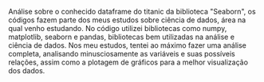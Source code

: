 Análise sobre o conhecido dataframe do titanic da biblioteca "Seaborn", os códigos fazem parte dos meus estudos sobre ciência de dados, área na qual venho estudando. No código utilizei bibliotecas como numpy, matplotlib, seaborn e pandas, bibliotecas bem utilizadas na análise e ciência de dados. Nos meu estudos, tentei ao máximo fazer uma análise completa, analisando minusciosamente as variáveis e suas possíveis relações, assim como a plotagem de gráficos para a melhor visualização dos dados. 
